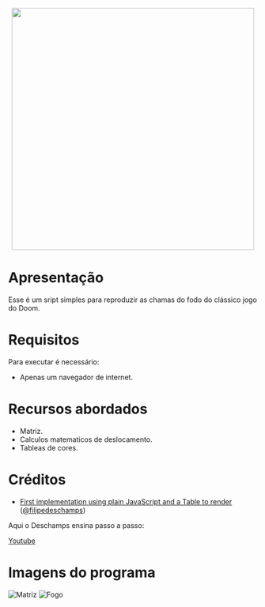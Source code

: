 
<p align="center">
  <a >
    <img src="https://github.com/ezequielsd/FogoDoDoom/blob/main/imagens/Fogo.gif?raw=true" width="490">
  </a>
</p>




# Apresentação

Esse é um sript simples para reproduzir as chamas do fodo do clássico jogo do Doom.


# Requisitos

Para executar é necessário:

* Apenas um navegador de internet. 


# Recursos abordados

* Matriz.
* Calculos matematicos de deslocamento.
* Tableas de cores.


# Créditos

- [First implementation using plain JavaScript and a Table to render](https://filipedeschamps.github.io/doom-fire-algorithm/playground/1st-implementation-with-tables/) ([@filipedeschamps](https://github.com/filipedeschamps))

Aqui o Deschamps ensina passo a passo:

[Youtube](https://www.youtube.com/watch?v=fxm8cadCqbs)


# Imagens do programa

![Matriz](images/Matriz.gif)
![Fogo](images/Fogo.gif)

